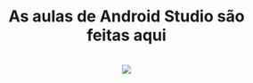 <h1 align="center" >As aulas de Android Studio são feitas aqui</h1>

<div align="center" style="display: block"><br>
    <picture><img src="https://media.tenor.com/t1nvH7aVBc4AAAAC/android-apple.gif" /></picture>
</div>
